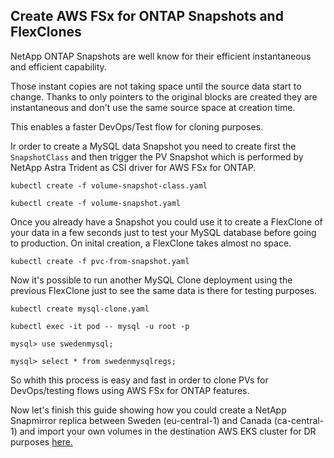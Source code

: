 ## Create AWS FSx for ONTAP Snapshots and FlexClones

NetApp ONTAP Snapshots are well know for their efficient instantaneous and efficient capability.

Those instant copies are not taking space until the source data start to change. Thanks to only pointers to the original blocks are created they are instantaneous and don't use the same source space at creation time.

This enables a faster DevOps/Test flow for cloning purposes.

Ir order to create a MySQL data Snapshot you need to create first the ````SnapshotClass```` and then trigger the PV Snapshot which is performed by NetApp Astra Trident as CSI driver for AWS FSx for ONTAP.

`````
kubectl create -f volume-snapshot-class.yaml

kubectl create -f volume-snapshot.yaml
`````
Once you already have a Snapshot you could use it to create a FlexClone of your data in a few seconds just to test your MySQL database before going to production. On inital creation, a FlexClone takes almost no space. 

``````
kubectl create -f pvc-from-snapshot.yaml
```````
Now it's possible to run another MySQL Clone deployment using the previous FlexClone just to see the same data is there for testing purposes.
``````
kubectl create mysql-clone.yaml

kubectl exec -it pod -- mysql -u root -p

mysql> use swedenmysql;

mysql> select * from swedenmysqlregs;
``````

So whith this process is easy and fast in order to clone PVs for DevOps/testing flows using AWS FSx for ONTAP features.

Now let's finish this guide showing how you could create a NetApp Snapmirror replica between Sweden (eu-central-1) and Canada (ca-central-1) and import your own volumes in the destination AWS EKS cluster for DR purposes [here.](/3-Trident_Import/README-import.md)